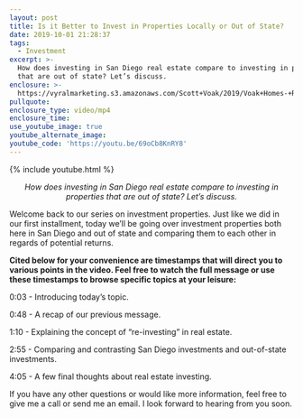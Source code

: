 ```yaml
---
layout: post
title: Is it Better to Invest in Properties Locally or Out of State?
date: 2019-10-01 21:28:37
tags:
  - Investment
excerpt: >-
  How does investing in San Diego real estate compare to investing in properties
  that are out of state? Let’s discuss.
enclosure: >-
  https://vyralmarketing.s3.amazonaws.com/Scott+Voak/2019/Voak+Homes-+Real+Estate+Investing+Part+2.mp4
pullquote:
enclosure_type: video/mp4
enclosure_time:
use_youtube_image: true
youtube_alternate_image:
youtube_code: 'https://youtu.be/69oCb8KnRY8'
---
```


{% include youtube.html %}

<p style="text-align: center;"><em>How does investing in San Diego real estate compare to investing in properties that are out of state? Let’s discuss.</em></p>

Welcome back to our series on investment properties. Just like we did in our first installment, today we’ll be going over investment properties both here in San Diego and out of state and comparing them to each other in regards of potential returns.&nbsp;

**Cited below for your convenience are timestamps that will direct you to various points in the video. Feel free to watch the full message or use these timestamps to browse specific topics at your leisure:&nbsp;**

0:03 - Introducing today’s topic.&nbsp;

0:48 - A recap of our previous message.

1:10 - Explaining the concept of “re-investing” in real estate.

2:55 - Comparing and contrasting San Diego investments and out-of-state investments.

4:05 - A few final thoughts about real estate investing.&nbsp;

If you have any other questions or would like more information, feel free to give me a call or send me an email. I look forward to hearing from you soon.